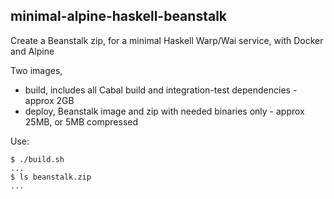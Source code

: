 
minimal-alpine-haskell-beanstalk
----

Create a Beanstalk zip, for a minimal Haskell Warp/Wai service, with Docker and Alpine 

Two images,
  - build,  includes all Cabal build and integration-test dependencies - approx 2GB
  - deploy, Beanstalk image and zip with needed binaries only - approx 25MB, or 5MB compressed

Use:

```
$ ./build.sh
...
$ ls beanstalk.zip
...
```

